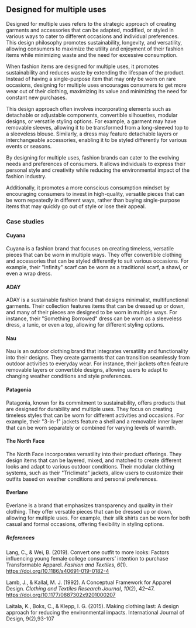 ﻿## Designed for multiple uses

Designed for multiple uses refers to the strategic approach of creating garments and accessories that can be adapted, modified, or styled in various ways to cater to different occasions and individual preferences. This design philosophy promotes sustainability, longevity, and versatility, allowing consumers to maximize the utility and enjoyment of their fashion items while minimizing waste and the need for excessive consumption.

When fashion items are designed for multiple uses, it promotes sustainability and reduces waste by extending the lifespan of the product. Instead of having a single-purpose item that may only be worn on rare occasions, designing for multiple uses encourages consumers to get more wear out of their clothing, maximizing its value and minimizing the need for constant new purchases.

This design approach often involves incorporating elements such as detachable or adjustable components, convertible silhouettes, modular designs, or versatile styling options. For example, a garment may have removable sleeves, allowing it to be transformed from a long-sleeved top to a sleeveless blouse. Similarly, a dress may feature detachable layers or interchangeable accessories, enabling it to be styled differently for various events or seasons.

By designing for multiple uses, fashion brands can cater to the evolving needs and preferences of consumers. It allows individuals to express their personal style and creativity while reducing the environmental impact of the fashion industry.

Additionally, it promotes a more conscious consumption mindset by encouraging consumers to invest in high-quality, versatile pieces that can be worn repeatedly in different ways, rather than buying single-purpose items that may quickly go out of style or lose their appeal.

### Case studies

#### Cuyana

Cuyana is a fashion brand that focuses on creating timeless, versatile pieces that can be worn in multiple ways. They offer convertible clothing and accessories that can be styled differently to suit various occasions. For example, their "Infinity" scarf can be worn as a traditional scarf, a shawl, or even a wrap dress.

#### ADAY

ADAY is a sustainable fashion brand that designs minimalist, multifunctional garments. Their collection features items that can be dressed up or down, and many of their pieces are designed to be worn in multiple ways. For instance, their "Something Borrowed" dress can be worn as a sleeveless dress, a tunic, or even a top, allowing for different styling options.

#### Nau

Nau is an outdoor clothing brand that integrates versatility and functionality into their designs. They create garments that can transition seamlessly from outdoor activities to everyday wear. For instance, their jackets often feature removable layers or convertible designs, allowing users to adapt to changing weather conditions and style preferences.

#### Patagonia

Patagonia, known for its commitment to sustainability, offers products that are designed for durability and multiple uses. They focus on creating timeless styles that can be worn for different activities and occasions. For example, their "3-in-1" jackets feature a shell and a removable inner layer that can be worn separately or combined for varying levels of warmth.

#### The North Face

The North Face incorporates versatility into their product offerings. They design items that can be layered, mixed, and matched to create different looks and adapt to various outdoor conditions. Their modular clothing systems, such as their "Triclimate" jackets, allow users to customize their outfits based on weather conditions and personal preferences.

#### Everlane

Everlane is a brand that emphasizes transparency and quality in their clothing. They offer versatile pieces that can be dressed up or down, allowing for multiple uses. For example, their silk shirts can be worn for both casual and formal occasions, offering flexibility in styling options.




##### References
Lang, C., & Wei, B. (2019). Convert one outfit to more looks: Factors influencing young female college consumers’ intention to purchase Transformable Apparel. _Fashion and Textiles_, _6_(1). https://doi.org/10.1186/s40691-019-0182-4

Lamb, J., & Kallal, M. J. (1992). A Conceptual Framework for Apparel Design. _Clothing and Textiles Research Journal_, _10_(2), 42–47. https://doi.org/10.1177/0887302x9201000207

Laitala, K., Boks, C., & Klepp, I. G. (2015). Making clothing last: A design approach for reducing the environmental impacts.  International Journal of Design, 9(2),93-107 
